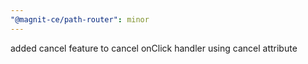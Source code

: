 ```yaml
---
"@magnit-ce/path-router": minor
---
```


added cancel feature to cancel onClick handler using cancel attribute
